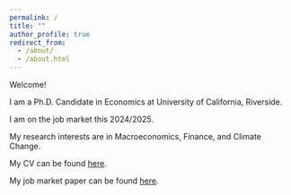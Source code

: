 ```yaml
---
permalink: /
title: ""
author_profile: true
redirect_from: 
  - /about/
  - /about.html
---
```


Welcome!

I am a Ph.D. Candidate in Economics at University of California, Riverside.

I am on the job market this 2024/2025.

My research interests are in Macroeconomics, Finance, and Climate Change.

My CV can be found [here](http://murilors10.github.io/murilosilva.github.io/files/CV.pdf).

My job market paper can be found [here](http://murilors10.github.io/murilosilva.github.io/files/CV.pdf).
